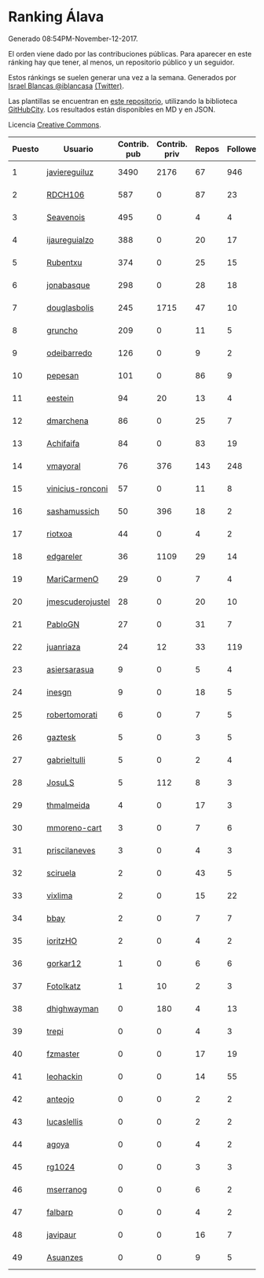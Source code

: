 # Ranking Álava

Generado 08:54PM-November-12-2017.

El orden viene dado por las contribuciones públicas. Para aparecer en este ránking hay que tener, al menos, un repositorio público y un seguidor.

Estos ránkings se suelen generar una vez a la semana. Generados por [Israel Blancas @iblancasa](https://github.com/iblancasa/) [(Twitter)](https://twitter.com/iblancasa).

Las plantillas se encuentran en [este repositorio](https://github.com/iblancasa/GH-Spanish-Ranking), utilizando la biblioteca [GitHubCity](https://github.com/iblancasa/GitHubCity). Los resultados están disponibles en MD y en JSON.

Licencia [Creative Commons](https://creativecommons.org/licenses/by/4.0/).

| Puesto   |  Usuario  | Contrib. pub | Contrib. priv |Repos| Followers | Desde |  Avatar  |
|----------|-----------|--------------|---------------|-----|-----------|-------|----------|
|1|[javiereguiluz](https://github.com/javiereguiluz)|3490|2176|67|946|2009-04-13|![javiereguiluz](https://avatars3.githubusercontent.com/u/73419)|
|2|[RDCH106](https://github.com/RDCH106)|587|0|87|23|2012-02-28|![RDCH106](https://avatars3.githubusercontent.com/u/1483414)|
|3|[Seavenois](https://github.com/Seavenois)|495|0|4|4|2013-09-30|![Seavenois](https://avatars0.githubusercontent.com/u/5575437)|
|4|[ijaureguialzo](https://github.com/ijaureguialzo)|388|0|20|17|2014-02-21|![ijaureguialzo](https://avatars3.githubusercontent.com/u/6746736)|
|5|[Rubentxu](https://github.com/Rubentxu)|374|0|25|15|2011-02-07|![Rubentxu](https://avatars3.githubusercontent.com/u/604924)|
|6|[jonabasque](https://github.com/jonabasque)|298|0|28|18|2012-05-05|![jonabasque](https://avatars0.githubusercontent.com/u/1707606)|
|7|[douglasbolis](https://github.com/douglasbolis)|245|1715|47|10|2014-12-05|![douglasbolis](https://avatars3.githubusercontent.com/u/10091295)|
|8|[gruncho](https://github.com/gruncho)|209|0|11|5|2010-08-08|![gruncho](https://avatars3.githubusercontent.com/u/357635)|
|9|[odeibarredo](https://github.com/odeibarredo)|126|0|9|2|2017-04-27|![odeibarredo](https://avatars1.githubusercontent.com/u/28097567)|
|10|[pepesan](https://github.com/pepesan)|101|0|86|9|2011-07-15|![pepesan](https://avatars1.githubusercontent.com/u/917451)|
|11|[eestein](https://github.com/eestein)|94|20|13|4|2012-07-27|![eestein](https://avatars1.githubusercontent.com/u/2049255)|
|12|[dmarchena](https://github.com/dmarchena)|86|0|25|7|2013-02-18|![dmarchena](https://avatars3.githubusercontent.com/u/3629385)|
|13|[Achifaifa](https://github.com/Achifaifa)|84|0|83|19|2013-11-18|![Achifaifa](https://avatars2.githubusercontent.com/u/5968349)|
|14|[vmayoral](https://github.com/vmayoral)|76|376|143|248|2012-01-24|![vmayoral](https://avatars1.githubusercontent.com/u/1375246)|
|15|[vinicius-ronconi](https://github.com/vinicius-ronconi)|57|0|11|8|2016-02-02|![vinicius-ronconi](https://avatars3.githubusercontent.com/u/17026616)|
|16|[sashamussich](https://github.com/sashamussich)|50|396|18|2|2015-10-21|![sashamussich](https://avatars0.githubusercontent.com/u/15239133)|
|17|[riotxoa](https://github.com/riotxoa)|44|0|4|2|2015-09-01|![riotxoa](https://avatars0.githubusercontent.com/u/14075417)|
|18|[edgareler](https://github.com/edgareler)|36|1109|29|14|2011-01-07|![edgareler](https://avatars2.githubusercontent.com/u/552391)|
|19|[MariCarmenO](https://github.com/MariCarmenO)|29|0|7|4|2016-02-11|![MariCarmenO](https://avatars2.githubusercontent.com/u/17174740)|
|20|[jmescuderojustel](https://github.com/jmescuderojustel)|28|0|20|10|2013-06-20|![jmescuderojustel](https://avatars0.githubusercontent.com/u/4746474)|
|21|[PabloGN](https://github.com/PabloGN)|27|0|31|7|2014-02-04|![PabloGN](https://avatars0.githubusercontent.com/u/6580044)|
|22|[juanriaza](https://github.com/juanriaza)|24|12|33|119|2011-01-09|![juanriaza](https://avatars1.githubusercontent.com/u/554079)|
|23|[asiersarasua](https://github.com/asiersarasua)|9|0|5|4|2013-01-06|![asiersarasua](https://avatars2.githubusercontent.com/u/3200264)|
|24|[inesgn](https://github.com/inesgn)|9|0|18|5|2014-04-26|![inesgn](https://avatars1.githubusercontent.com/u/7416721)|
|25|[robertomorati](https://github.com/robertomorati)|6|0|7|5|2013-02-02|![robertomorati](https://avatars1.githubusercontent.com/u/3457738)|
|26|[gaztesk](https://github.com/gaztesk)|5|0|3|5|2012-11-20|![gaztesk](https://avatars3.githubusercontent.com/u/2839170)|
|27|[gabrieltulli](https://github.com/gabrieltulli)|5|0|2|4|2012-06-13|![gabrieltulli](https://avatars0.githubusercontent.com/u/1847957)|
|28|[JosuLS](https://github.com/JosuLS)|5|112|8|3|2015-03-31|![JosuLS](https://avatars1.githubusercontent.com/u/11742363)|
|29|[thmalmeida](https://github.com/thmalmeida)|4|0|17|3|2011-09-19|![thmalmeida](https://avatars3.githubusercontent.com/u/1062585)|
|30|[mmoreno-cart](https://github.com/mmoreno-cart)|3|0|7|6|2014-02-04|![mmoreno-cart](https://avatars0.githubusercontent.com/u/6586794)|
|31|[priscilaneves](https://github.com/priscilaneves)|3|0|4|3|2014-04-03|![priscilaneves](https://avatars0.githubusercontent.com/u/7153399)|
|32|[sciruela](https://github.com/sciruela)|2|0|43|5|2011-03-23|![sciruela](https://avatars3.githubusercontent.com/u/685716)|
|33|[vixlima](https://github.com/vixlima)|2|0|15|22|2009-08-08|![vixlima](https://avatars3.githubusercontent.com/u/113282)|
|34|[bbay](https://github.com/bbay)|2|0|7|7|2013-06-20|![bbay](https://avatars0.githubusercontent.com/u/4747724)|
|35|[ioritzHO](https://github.com/ioritzHO)|2|0|4|2|2012-08-19|![ioritzHO](https://avatars2.githubusercontent.com/u/2179398)|
|36|[gorkar12](https://github.com/gorkar12)|1|0|6|6|2013-09-25|![gorkar12](https://avatars3.githubusercontent.com/u/5543281)|
|37|[FotoIkatz](https://github.com/FotoIkatz)|1|10|2|3|2015-11-19|![FotoIkatz](https://avatars3.githubusercontent.com/u/15926085)|
|38|[dhighwayman](https://github.com/dhighwayman)|0|180|4|13|2009-04-10|![dhighwayman](https://avatars1.githubusercontent.com/u/72442)|
|39|[trepi](https://github.com/trepi)|0|0|4|3|2011-04-27|![trepi](https://avatars3.githubusercontent.com/u/755738)|
|40|[fzmaster](https://github.com/fzmaster)|0|0|17|19|2010-04-01|![fzmaster](https://avatars2.githubusercontent.com/u/235282)|
|41|[leohackin](https://github.com/leohackin)|0|0|14|55|2009-08-17|![leohackin](https://avatars3.githubusercontent.com/u/116130)|
|42|[anteojo](https://github.com/anteojo)|0|0|2|2|2009-04-06|![anteojo](https://avatars2.githubusercontent.com/u/70954)|
|43|[lucaslellis](https://github.com/lucaslellis)|0|0|2|2|2009-07-12|![lucaslellis](https://avatars1.githubusercontent.com/u/104232)|
|44|[agoya](https://github.com/agoya)|0|0|4|2|2012-02-03|![agoya](https://avatars0.githubusercontent.com/u/1406621)|
|45|[rg1024](https://github.com/rg1024)|0|0|3|3|2010-05-02|![rg1024](https://avatars3.githubusercontent.com/u/262476)|
|46|[mserranog](https://github.com/mserranog)|0|0|6|2|2012-04-17|![mserranog](https://avatars2.githubusercontent.com/u/1651085)|
|47|[falbarp](https://github.com/falbarp)|0|0|4|2|2013-05-27|![falbarp](https://avatars2.githubusercontent.com/u/4542512)|
|48|[javipaur](https://github.com/javipaur)|0|0|16|7|2013-02-06|![javipaur](https://avatars2.githubusercontent.com/u/3490928)|
|49|[Asuanzes](https://github.com/Asuanzes)|0|0|9|5|2013-05-12|![Asuanzes](https://avatars3.githubusercontent.com/u/4410315)|
